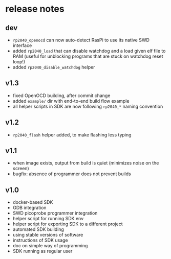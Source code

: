 # release notes

## dev
* `rp2040_openocd` can now auto-detect RasPi to use its native SWD interface
* added `rp2040_load` that can disable watchdog and a load given elf file to RAM (useful for unblocking programs that are stuck on watchdog reset loop!)
* added `rp2040_disable_watchdog` helper

## v1.3
* fixed OpenOCD building, after commit change
* added `example/` dir with end-to-end build flow example
* all helper scripts in SDK are now following `rp2040_*` naming convention

## v1.2
* `rp2040_flash` helper added, to make flashing less typing

## v1.1
* when image exists, output from build is quiet (minimizes noise on the screen)
* bugfix: absence of programmer does not prevent builds

## v1.0
* docker-based SDK
* GDB integration
* SWD picoprobe programmer integration
* helper script for running SDK env
* helper script for exporting SDK to a different project
* automated SDK building
* using stable versions of software
* instructions of SDK usage
* doc on simple way of programming
* SDK running as regular user
